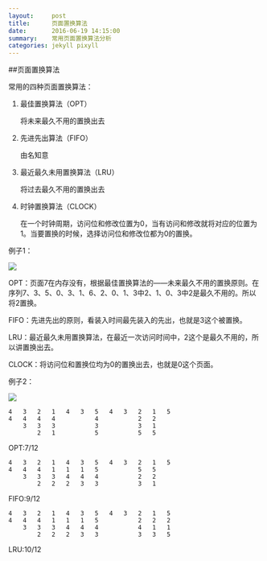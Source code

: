 ```yaml
---
layout:     post
title:      页面置换算法
date:       2016-06-19 14:15:00
summary:    常用页面置换算法分析
categories: jekyll pixyll
---
```


##页面置换算法

常用的四种页面置换算法：

1. 最佳置换算法（OPT）

	将未来最久不用的置换出去


2. 先进先出算法（FIFO）

	由名知意


3. 最近最久未用置换算法（LRU）

	将过去最久不用的置换出去


4. 时钟置换算法（CLOCK）

	在一个时钟周期，访问位和修改位置为0，当有访问和修改就将对应的位置为1。当要置换的时候，选择访问位和修改位都为0的置换。


例子1：

![](http://img.blog.csdn.net/20130908140132265)

OPT：页面7在内存没有，根据最佳置换算法的——未来最久不用的置换原则。在序列7、3、5、0、3、1、6、2、0、1、3中2、1、0、3中2是最久不用的。所以将2置换。

FIFO：先进先出的原则，看装入时间最先装入的先出，也就是3这个被置换。

LRU：最近最久未用置换算法，在最近一次访问时间中，2这个是最久不用的，所以讲置换出去。

CLOCK：将访问位和置换位均为0的置换出去，也就是0这个页面。

例子2：

![](http://img.blog.csdn.net/20130908140006781)


 	4	3	2	1	4	3	5	4	3	2	1	5
 	4	4	4	4	 	 	4	 	 	2	2	 
 	 	3	3	3	 	 	3	 	 	3	1	 
 	 	 	2	1	 	 	5	 	 	5	5	 

OPT:7/12


 	4	3	2	1	4	3	5	4	3	2	1	5
 	4	4	4	1	1	1	5	 	 	5	5	 
 	 	3	3	3	4	4	4	 	 	2	2	 
 	 	 	2	2	2	3	3	 	 	3	1	 
 	 	 	
FIFO:9/12


 	4	3	2	1	4	3	5	4	3	2	1	5
 	4	4	4	1	1	1	5	 	 	2	2	2
 	 	3	3	3	4	4	4	 	 	4	1	1
 	 	 	2	2	2	3	3	 	 	3	3	5
 	 	 	
LRU:10/12